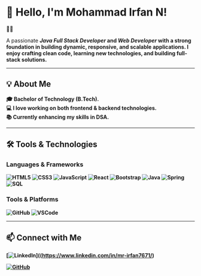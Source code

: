 # 👋 Hello, I'm Mohammad Irfan N!

💁‍♀<p> A passionate <b>*Java Full Stack Developer*<b> and <b>*Web Developer*<b> with a strong foundation in building dynamic, responsive, and scalable applications. I enjoy crafting clean code, learning new technologies, and building full-stack solutions.</p>

<hr>

## 💡 About Me

🎓 Bachelor of Technology (B.Tech).  
💻 I love working on both frontend & backend technologies.  
📚 Currently enhancing my skills in DSA. 

<hr>


## 🛠 Tools & Technologies

### Languages & Frameworks
![HTML5](https://img.shields.io/badge/HTML5-E34F26?style=for-the-badge&logo=html5&logoColor=white)
![CSS3](https://img.shields.io/badge/CSS3-1572B6?style=for-the-badge&logo=css3&logoColor=white)
![JavaScript](https://img.shields.io/badge/JavaScript-F7DF1E?style=for-the-badge&logo=javascript&logoColor=black)
![React](https://img.shields.io/badge/React-20232A?style=for-the-badge&logo=react&logoColor=61DAFB)
![Bootstrap](https://img.shields.io/badge/Bootstrap-563D7C?style=for-the-badge&logo=bootstrap&logoColor=white)
![Java](https://img.shields.io/badge/Java-ED8B00?style=for-the-badge&logo=java&logoColor=white)
![Spring](https://img.shields.io/badge/Spring-6DB33F?style=for-the-badge&logo=spring&logoColor=white)
![SQL](https://img.shields.io/badge/SQL-003B57?style=for-the-badge)

### Tools & Platforms
![GitHub](https://img.shields.io/badge/GitHub-181717?style=for-the-badge&logo=github&logoColor=white)
![VSCode](https://img.shields.io/badge/VS_Code-007ACC?style=for-the-badge&logo=visual-studio-code&logoColor=white)

<hr>

## 📫 Connect with Me

[![LinkedIn](https://img.shields.io/badge/LinkedIn-blue?style=for-the-badge&logo=linkedin)]((https://www.linkedin.com/in/mr-irfan7671/)

[![GitHub](https://img.shields.io/badge/GitHub-181717?style=for-the-badge&logo=github)](https://github.com/anjaliganasala)


